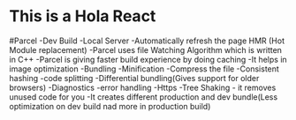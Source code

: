 # This is a Hola React

#Parcel
-Dev Build
-Local Server
-Automatically refresh the page HMR (Hot Module replacement)
-Parcel uses file Watching Algorithm which is written in C++
-Parcel is giving faster build experience by doing caching
-It helps in image optimization
-Bundling
-Minification
-Compress the file
-Consistent hashing
-code splitting
-Differential bundling(Gives support for older browsers)
-Diagnostics
-error handling
-Https
-Tree Shaking - it removes unused code for you
-It creates different production and dev bundle(Less optimization on dev build nad more in production build)

